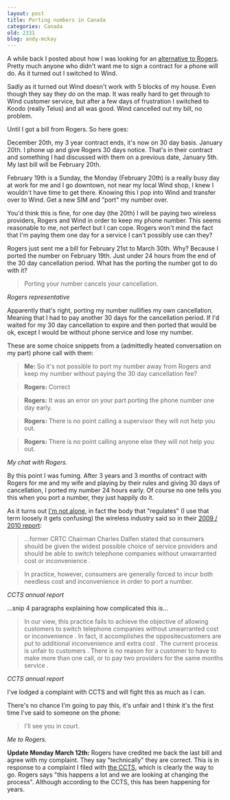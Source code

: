 ```yaml
---
layout: post
title: Porting numbers in Canada
categories: Canada
old: 2331
blog: andy-mckay
---
```

<p>A while back I posted about how I was looking for an <a href="http://www.agmweb.ca/blog/andy/2318/">alternative to Rogers</a>. Pretty much anyone who didn't want me to sign a contract for a phone will do. As it turned out I switched to Wind.</p>
<p>Sadly as it turned out Wind doesn't work with 5 blocks of my house. Even though they say they do on the map. It was really hard to get through to Wind customer service, but after a few days of frustration I switched to Koodo (really Telus) and all was good. Wind cancelled out my bill, no problem.</p>
<p>Until I got a bill from Rogers. So here goes:</p>
<p>December 20th, my 3 year contract ends, it's now on 30 day basis. January 20th. I phone up and give Rogers 30 days notice. That's in their contract and something I had discussed with them on a previous date, January 5th. My last bill will be February 20th.</p>
<p>February 19th is a Sunday, the Monday (February 20th) is a really busy day at work for me and I go downtown, not near my local Wind shop, I knew I wouldn't have time to get there. Knowing this I pop into Wind and transfer over to Wind. Get a new SIM and "port" my number over.</p>
<p>You'd think this is fine, for one day (the 20th) I will be paying two wireless providers, Rogers and Wind in order to keep my phone number. This seems reasonable to me, not perfect but I can cope. Rogers won't mind the fact that I'm paying them one day for a service I can't possibly use can they?</p>
<p>Rogers just sent me a bill for February 21st to March 30th. Why? Because I ported the number on February 19th. Just under 24 hours from the end of the 30 day cancellation period. What has the porting the number got to do with it?</p>
<blockquote>Porting your number cancels your cancellation.</blockquote>
<cite>Rogers representative</cite>
<p>Apparently that's right, porting my number nullifies my own cancellation. Meaning that I had to pay another 30 days for the cancellation period. If I'd waited for my 30 day cancellation to expire and then ported that would be ok, except I would be without phone service and lose my number.</p>
<p>These are some choice snippets from a (admittedly heated conversation on my part) phone call with them:</p>
<blockquote><b>Me:</b> So it's not possible to port my number away from Rogers and keep my number without paying the 30 day cancellation fee?</blockquote>
<blockquote><b>Rogers:</b> Correct</blockquote>
<blockquote><b>Rogers:</b> It was an error on your part porting the phone number one day early.</blockquote>
<blockquote><b>Rogers:</b> There is no point calling a supervisor they will not help you out.</blockquote>
<blockquote><b>Rogers:</b> There is no point calling anyone else they will not help you out.</blockquote>
<cite>My chat with Rogers.</cite>
<p>By this point I was fuming. After 3 years and 3 months of contract with Rogers for me and my wife and playing by their rules and giving 30 days of cancellation, I ported my number 24 hours early. Of course no one tells you this when you port a number, they just happily do it.</p>
<p>As it turns out <a href="http://forums.redflagdeals.com/do-not-pay-rogers-fidos-30-days-services-when-porting-number-1000126/">I'm not alone</a>, in fact the body that "regulates" (I use that term loosely it gets confusing) the wireless industry said so in their <a href="http://www.ccts-cprst.ca/wp-content/uploads/2010/01/CCTS-Annual-Report-2009-2010.pdf">2009 / 2010 report</a>:</p>
<blockquote>...former CRTC Chairman Charles Dalfen stated that consumers should be given the widest possible choice of service providers and should be able to switch telephone companies without unwarranted cost or inconvenience .</blockquote>
<blockquote>In practice, however, consumers are generally forced to incur both needless cost and inconvenience in order to port a number.</blockquote>
<cite>CCTS annual report</cite>
<p>...snip 4 paragraphs explaining how complicated this is...</p>
<blockquote>In our view, this practice fails to achieve the objective of allowing customers to switch telephone companies without unwarranted cost or inconvenience . In fact, it accomplishes the oppositecustomers are put to additional inconvenience and extra cost . The current process is unfair to customers . There is no reason for a customer to have to make more than one call, or to pay two providers for the same months service .</blockquote>
<cite>CCTS annual report</cite>
<p>I've lodged a complaint with CCTS and will fight this as much as I can.</p>
<p>There's no chance I'm going to pay this, it's unfair and I think it's the first time I've said to someone on the phone:</p>
<blockquote>I'll see you in court.</blockquote>
<cite>Me to Rogers.</cite>
<p><b>Update Monday March 12th:</b> Rogers have credited me back the last bill and agree with my complaint. They say "technically" they are correct. This is in response to a complaint I filed with <a href="http://www.ccts-cprst.ca/">the CCTS</a>, which is clearly the way to go. Rogers says "this happens a lot and we are looking at changing the process". Although according to the CCTS, this has been happening for years.</p>